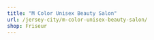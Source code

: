 ```yaml
---
title: "M Color Unisex Beauty Salon"
url: /jersey-city/m-color-unisex-beauty-salon/
shop: Friseur
---
```

